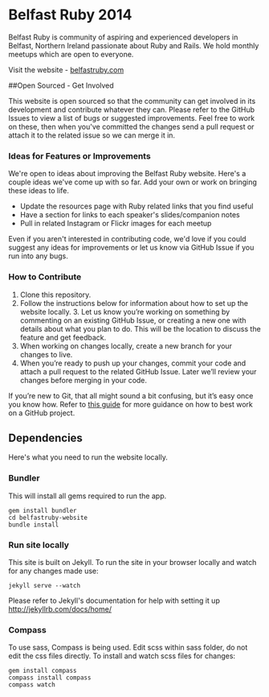 # Belfast Ruby 2014

Belfast Ruby is community of aspiring and experienced developers in Belfast, Northern Ireland passionate about Ruby and Rails.
We hold monthly meetups which are open to everyone.

Visit the website - [belfastruby.com](http://www.belfastruby.com)

##Open Sourced - Get Involved

This website is open sourced so that the community can get involved in its development and contribute whatever they can. Please refer to the GitHub Issues to view a list of bugs or suggested improvements. Feel free to work on these, then when you've committed the changes send a pull request or attach it to the related issue so we can merge it in.

### Ideas for Features or Improvements

We're open to ideas about improving the Belfast Ruby website. Here's a couple ideas we've come up with so far. Add your own or work on bringing these ideas to life.

- Update the resources page with Ruby related links that you find useful
- Have a section for links to each speaker's slides/companion notes
- Pull in related Instagram or Flickr images for each meetup

Even if you aren't interested in contributing code, we'd love if you could suggest any ideas for improvements or let us know via GitHub Issue if you run into any bugs.


### How to Contribute

  1. Clone this repository.
  2. Follow the instructions below for information about how to set up the website locally.  3. Let us know you’re working on something by commenting on an existing GitHub Issue, or creating a new one with details about what you plan to do. This will be the location to discuss the feature and get feedback.
  5. When working on changes locally, create a new branch for your changes to live.
  6. When you’re ready to push up your changes, commit your code and attach a pull request to the related GitHub Issue. Later we’ll review your changes before merging in your code.

If you’re new to Git, that all might sound a bit confusing, but it’s easy once you know how. Refer to [this guide](http://guides.github.com/overviews/flow/) for more guidance on how to best work on a GitHub project.

## Dependencies

Here's what you need to run the website locally.

### Bundler

This will install all gems required to run the app.

    gem install bundler
    cd belfastruby-website
    bundle install

### Run site locally


This site is built on Jekyll. To run the site in your browser locally and watch for any changes made use:

    jekyll serve --watch

Please refer to Jekyll's documentation for help with setting it up http://jekyllrb.com/docs/home/


### Compass

To use sass, Compass is being used. Edit scss within sass folder, do not edit the css files directly. To install and watch scss files for changes:

    gem install compass
    compass install compass
    compass watch





